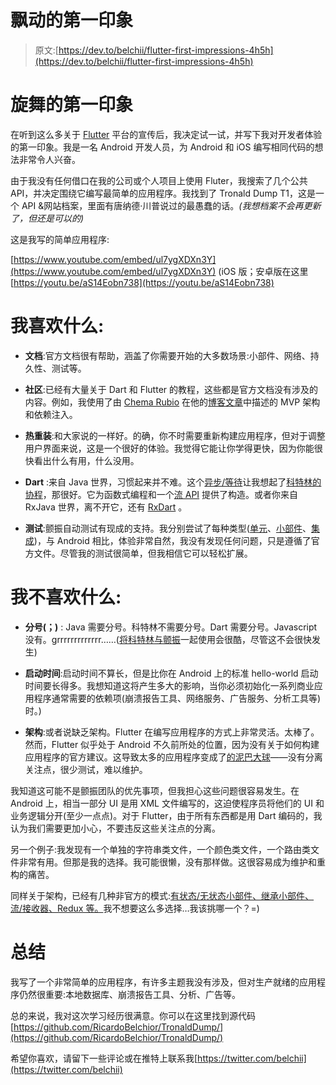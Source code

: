 # 飘动的第一印象

> 原文:[https://dev.to/belchii/flutter-first-impressions-4h5h](https://dev.to/belchii/flutter-first-impressions-4h5h)

# 旋舞的第一印象

在听到这么多关于 [Flutter](https://flutter.io) 平台的宣传后，我决定试一试，并写下我对开发者体验的第一印象。我是一名 Android 开发人员，为 Android 和 iOS 编写相同代码的想法非常令人兴奋。

由于我没有任何借口在我的公司或个人项目上使用 Fluter，我搜索了几个公共 API，并决定围绕它编写最简单的应用程序。我找到了 Tronald Dump T1，这是一个 API &网站档案，里面有唐纳德·川普说过的最愚蠢的话。*(我想档案不会再更新了，但还是可以的)*

这是我写的简单应用程序:

[https://www.youtube.com/embed/ul7ygXDXn3Y](https://www.youtube.com/embed/ul7ygXDXn3Y)
(iOS 版；安卓版在这里[https://youtu.be/aS14Eobn738](https://youtu.be/aS14Eobn738)

# 我喜欢什么:

*   **文档**:官方文档很有帮助，涵盖了你需要开始的大多数场景:小部件、网络、持久性、测试等。

*   **社区**:已经有大量关于 Dart 和 Flutter 的教程，这些都是官方文档没有涉及的内容。例如，我使用了由 [Chema Rubio](https://medium.com/@develodroid) 在他的[博客文章](https://medium.com/@develodroid/flutter-iv-mvp-architecture-e4a979d9f47e)中描述的 MVP 架构和依赖注入。

*   **热重装**:和大家说的一样好。的确，你不时需要重新构建应用程序，但对于调整用户界面来说，这是一个很好的体验。我觉得它能让你学得更快，因为你能很快看出什么有用，什么没用。

*   **Dart** :来自 Java 世界，习惯起来并不难。这个[异步/等待](https://www.dartlang.org/tutorials/language/futures)让我想起了[科特林的协程](https://kotlinlang.org/docs/reference/coroutines-overview.html)，那很好。它为函数式编程和一个[流 API](https://www.dartlang.org/tutorials/language/streams) 提供了构造。或者你来自 RxJava 世界，离不开它，还有 [RxDart](https://github.com/ReactiveX/rxdart) 。

*   **测试**:颤振自动测试有现成的支持。我分别尝试了每种类型([单元](https://github.com/RicardoBelchior/TronaldDump/blob/master/test/quote_test.dart)、[小部件](https://github.com/RicardoBelchior/TronaldDump/blob/master/test/quote_widget_test.dart)、[集成](https://github.com/RicardoBelchior/TronaldDump/blob/master/test_driver/tag_screen_test.dart))，与 Android 相比，体验非常自然，我没有发现任何问题，只是遵循了官方文件。尽管我的测试很简单，但我相信它可以轻松扩展。

# 我不喜欢什么:

*   **分号(；)** : Java 需要分号。科特林不需要分号。Dart 需要分号。Javascript 没有。grrrrrrrrrrrrr……([将科特林与颤振](https://discuss.kotlinlang.org/t/kotlin-language-feature-request-support-flutter/8134)一起使用会很酷，尽管这不会很快发生)

*   **启动时间**:启动时间不算长，但是比你在 Android 上的标准 hello-world 启动时间要长得多。我想知道这将产生多大的影响，当你必须初始化一系列商业应用程序通常需要的依赖项(崩溃报告工具、网络服务、广告服务、分析工具等)时。)

*   **架构**:或者说缺乏架构。Flutter 在编写应用程序的方式上非常灵活。太棒了。然而，Flutter 似乎处于 Android 不久前所处的位置，因为没有关于如何构建应用程序的官方建议。这导致太多的应用程序变成了[的泥巴大球](https://en.wikipedia.org/wiki/Big_ball_of_mud)——没有分离关注点，很少测试，难以维护。

我知道这可能不是颤振团队的优先事项，但我担心这些问题很容易发生。在 Android 上，相当一部分 UI 是用 XML 文件编写的，这迫使程序员将他们的 UI 和业务逻辑分开(至少一点点)。对于 Flutter，由于所有东西都是用 Dart 编码的，我认为我们需要更加小心，不要违反这些关注点的分离。

另一个例子:我发现有一个单独的字符串类文件，一个颜色类文件，一个路由类文件非常有用。但那是我的选择。我可能很懒，没有那样做。这很容易成为维护和重构的痛苦。

同样关于架构，已经有几种非官方的模式:[有状态/无状态小部件、继承小部件、流/接收器、Redux 等。](https://www.youtube.com/watch?v=RS36gBEp8OI)我不想要这么多选择…我该挑哪一个？=)

# 总结

我写了一个非常简单的应用程序，有许多主题我没有涉及，但对生产就绪的应用程序仍然很重要:本地数据库、崩溃报告工具、分析、广告等。

总的来说，我对这次学习经历很满意。你可以在这里找到源代码[https://github.com/RicardoBelchior/TronaldDump/](https://github.com/RicardoBelchior/TronaldDump/)

希望你喜欢，请留下一些评论或在推特上联系我[https://twitter.com/belchii](https://twitter.com/belchii)